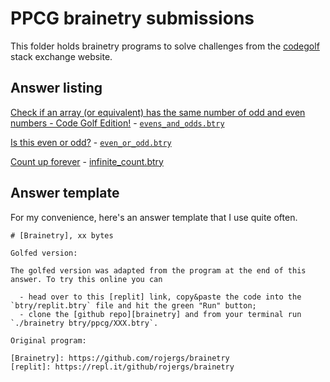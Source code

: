 # PPCG brainetry submissions

This folder holds brainetry programs to solve challenges from the [codegolf](codegolf.stackexchange.com) stack exchange website.

## Answer listing

[Check if an array (or equivalent) has the same number of odd and even numbers - Code Golf Edition!](https://codegolf.stackexchange.com/a/206710/75323) - [`evens_and_odds.btry`](./evens_and_odds.btry)

[Is this even or odd?](https://codegolf.stackexchange.com/a/206829/75323) - [`even_or_odd.btry`](./even_or_odd.btry)

[Count up forever](https://codegolf.stackexchange.com/a/207006/75323) - [infinite_count.btry](./infinite_count.btry)

## Answer template

For my convenience, here's an answer template that I use quite often.

```
# [Brainetry], xx bytes

Golfed version:

The golfed version was adapted from the program at the end of this answer. To try this online you can

  - head over to this [replit] link, copy&paste the code into the `btry/replit.btry` file and hit the green "Run" button;
  - clone the [github repo][brainetry] and from your terminal run `./brainetry btry/ppcg/XXX.btry`.

Original program:

[Brainetry]: https://github.com/rojergs/brainetry
[replit]: https://repl.it/github/rojergs/brainetry
```